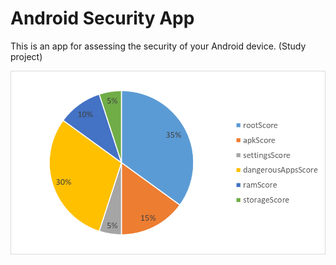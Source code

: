 # Android Security App

This is an app for assessing the security of your Android device.
(Study project)

<img src="https://github.com/VladislavPVI/AndroidSecurityApp/blob/master/graph.png" />
